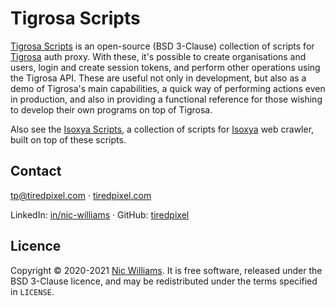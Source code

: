 # Tigrosa Scripts

[Tigrosa Scripts](https://github.com/tiredpixel/tigrosa-x-bin) is an open-source (BSD 3-Clause) collection of scripts for [Tigrosa](https://docs.tigrosa.tiredpixel.com/#tigrosa) auth proxy. With these, it's possible to create organisations and users, login and create session tokens, and perform other operations using the Tigrosa API. These are useful not only in development, but also as a demo of Tigrosa's main capabilities, a quick way of performing actions even in production, and also in providing a functional reference for those wishing to develop their own programs on top of Tigrosa.

Also see the [Isoxya Scripts](https://github.com/isoxya/isoxya-x-bin), a collection of scripts for [Isoxya](https://www.isoxya.com/) web crawler, built on top of these scripts.


## Contact

[tp@tiredpixel.com](mailto:tp@tiredpixel.com) · [tiredpixel.com](https://www.tiredpixel.com/)

LinkedIn: [in/nic-williams](https://www.linkedin.com/in/nic-williams/) · GitHub: [tiredpixel](https://github.com/tiredpixel)


## Licence

Copyright © 2020-2021 [Nic Williams](https://www.tiredpixel.com/). It is free software, released under the BSD 3-Clause licence, and may be redistributed under the terms specified in `LICENSE`.
